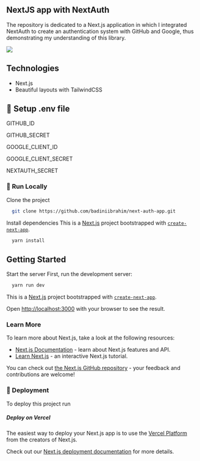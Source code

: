 ## NextJS app with NextAuth
The repository is dedicated to a Next.js application in which I integrated NextAuth to create an authentication system with GitHub and Google, thus demonstrating my understanding of this library.
<!-- Badges -->
<a href="https://nexlink.vercel.app/" target="_blank">![](https://img.shields.io/website-up-down-green-red/http/monip.org.svg)</a>

## Technologies
- Next.js
- Beautiful layouts with TailwindCSS
  
## 🔐 Setup .env file
GITHUB_ID

GITHUB_SECRET

GOOGLE_CLIENT_ID

GOOGLE_CLIENT_SECRET

NEXTAUTH_SECRET

### :running: Run Locally

Clone the project

```bash
  git clone https://github.com/badiniibrahim/next-auth-app.git
```

Install dependencies
This is a [Next.js](https://nextjs.org/) project bootstrapped with [`create-next-app`](https://github.com/vercel/next.js/tree/canary/packages/create-next-app).

```bash
  yarn install
```

## Getting Started

Start the server
First, run the development server:

```bash
  yarn run dev
```

This is a [Next.js](https://nextjs.org/) project bootstrapped with [`create-next-app`](https://github.com/vercel/next.js/tree/canary/packages/create-next-app).

Open [http://localhost:3000](http://localhost:3000) with your browser to see the result.


### Learn More

To learn more about Next.js, take a look at the following resources:

- [Next.js Documentation](https://nextjs.org/docs) - learn about Next.js features and API.
- [Learn Next.js](https://nextjs.org/learn) - an interactive Next.js tutorial.

You can check out [the Next.js GitHub repository](https://github.com/vercel/next.js/) - your feedback and contributions are welcome!

<!-- Deployment -->

### :triangular_flag_on_post: Deployment

To deploy this project run

##### Deploy on Vercel

The easiest way to deploy your Next.js app is to use the [Vercel Platform](https://vercel.com/new?utm_medium=default-template&filter=next.js&utm_source=create-next-app&utm_campaign=create-next-app-readme) from the creators of Next.js.

Check out our [Next.js deployment documentation](https://nextjs.org/docs/deployment) for more details.


